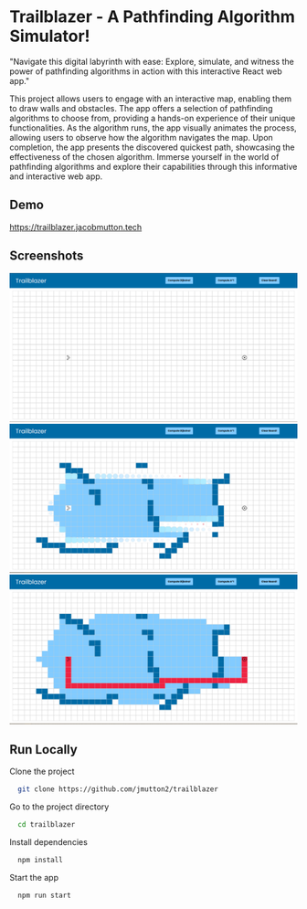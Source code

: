 
# Trailblazer - A Pathfinding Algorithm Simulator!

"Navigate this digital labyrinth with ease: Explore, simulate, and witness the power of pathfinding algorithms in action with this interactive React web app."

This project allows users to engage with an interactive map, enabling them to draw walls and obstacles. The app offers a selection of pathfinding algorithms to choose from, providing a hands-on experience of their unique functionalities. As the algorithm runs, the app visually animates the process, allowing users to observe how the algorithm navigates the map. Upon completion, the app presents the discovered quickest path, showcasing the effectiveness of the chosen algorithm. Immerse yourself in the world of pathfinding algorithms and explore their capabilities through this informative and interactive web app.




## Demo

https://trailblazer.jacobmutton.tech

## Screenshots

![Default Page](images/trailblazer_empty.png)
![Mid-Render](images/trailblazer_calculating.png)
![Quickest Path](images/trailblazer_quickest.png)

## Run Locally

Clone the project

```bash
  git clone https://github.com/jmutton2/trailblazer
```

Go to the project directory

```bash
  cd trailblazer
```

Install dependencies

```bash
  npm install
```

Start the app

```bash
  npm run start
```


